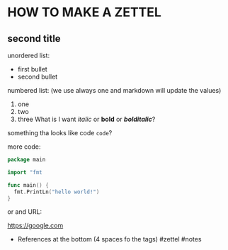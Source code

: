 # HOW TO MAKE A ZETTEL
## second title
unordered list:

* first bullet
* second bullet

numbered list: (we use always one and markdown will update the values)
1. one
1. two
1. three
What is I want *italic* or **bold** or ***bolditalic***?

something tha looks like code `code`?

more code:
``` go
package main

import "fmt

func main() {
  fmt.PrintLn("hello world!")
}
```

or and URL:

https://google.com

* References at the bottom
(4 spaces fo the tags)
    #zettel #notes

